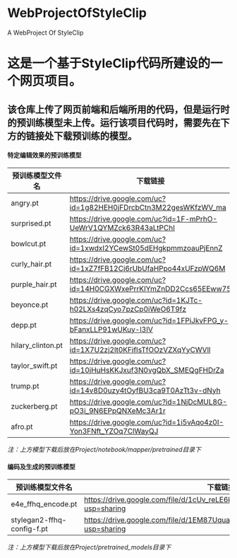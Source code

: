 # WebProjectOfStyleClip
A WebProject Of StyleClip
# 这是一个基于StyleClip代码所建设的一个网页项目。

## 该仓库上传了网页前端和后端所用的代码，但是运行时的预训练模型未上传。运行该项目代码时，需要先在下方的链接处下载预训练的模型。

#### 特定编辑效果的预训练模型

| 预训练模型文件名  | 下载链接                                                     |
| ----------------- | ------------------------------------------------------------ |
| angry.pt          | https://drive.google.com/uc?id=1g82HEH0jFDrcbCtn3M22gesWKfzWV_ma |
| surprised.pt      | https://drive.google.com/uc?id=1F-mPrhO-UeWrV1QYMZck63R43aLtPChI |
| bowlcut.pt        | https://drive.google.com/uc?id=1xwdxI2YCewSt05dEHgkpmmzoauPjEnnZ |
| curly_hair.pt     | https://drive.google.com/uc?id=1xZ7fFB12Ci6rUbUfaHPpo44xUFzpWQ6M |
| purple_hair.pt    | https://drive.google.com/uc?id=14H0CGXWxePrrKIYmZnDD2Ccs65EEww75 |
| beyonce.pt        | https://drive.google.com/uc?id=1KJTc-h02LXs4zqCyo7pzCp0iWeO6T9fz |
| depp.pt           | https://drive.google.com/uc?id=1FPiJkvFPG_y-bFanxLLP91wUKuy-l3IV |
| hilary_clinton.pt | https://drive.google.com/uc?id=1X7U2zj2lt0KFifIsTfOOzVZXqYyCWVll |
| taylor_swift.pt   | https://drive.google.com/uc?id=10jHuHsKKJxuf3N0vgQbX_SMEQgFHDrZa |
| trump.pt          | https://drive.google.com/uc?id=14v8D0uzy4tOyfBU3ca9T0AzTt3v-dNyh |
| zuckerberg.pt     | https://drive.google.com/uc?id=1NjDcMUL8G-pO3i_9N6EPpQNXeMc3Ar1r |
| afro.pt           | https://drive.google.com/uc?id=1i5vAqo4z0I-Yon3FNft_YZOq7ClWayQJ |

*注：上方模型下载后放在Project/notebook/mapper/pretrained目录下*

#### 编码及生成的预训练模型

| 预训练模型文件名           | 下载链接                                                     |
| -------------------------- | ------------------------------------------------------------ |
| e4e_ffhq_encode.pt         | https://drive.google.com/file/d/1cUv_reLE6k3604or78EranS7XzuVMWeO/view?usp=sharing |
| stylegan2-ffhq-config-f.pt | https://drive.google.com/file/d/1EM87UquaoQmk17Q8d5kYIAHqu0dkYqdT/view?usp=sharing |

*注：上方模型下载后放在Project/pretrained_models目录下*
